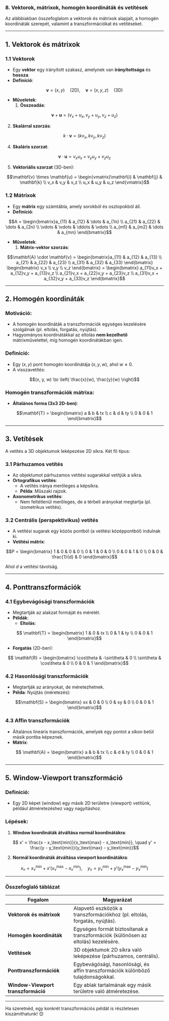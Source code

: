 ### **8. Vektorok, mátrixok, homogén koordináták és vetítések**

Az alábbiakban összefoglalom a vektorok és mátrixok alapjait, a homogén koordináták szerepét, valamint a transzformációkat és vetítéseket.

---

## **1. Vektorok és mátrixok**

### **1.1 Vektorok**
- Egy **vektor** egy irányított szakasz, amelynek van **irányítottsága** és **hossza**.
- **Definíció**:
  
$$\mathbf{v} = (x, y) \quad \text{(2D)}, \quad \mathbf{v} = (x, y, z) \quad \text{(3D)}$$

- **Műveletek**:
  1. **Összeadás**:
     
$$\mathbf{v} + \mathbf{u} = (v_x + u_x, v_y + u_y, v_z + u_z)$$

  2. **Skalárral szorzás**:

$$k \cdot \mathbf{v} = (k v_x, k v_y, k v_z)$$

  4. **Skaláris szorzat**:

$$\mathbf{v} \cdot \mathbf{u} = v_x u_x + v_y u_y + v_z u_z$$

  5. **Vektoriális szorzat** (3D-ben):

$$\mathbf{v} \times \mathbf{u} = \begin{vmatrix}\mathbf{i} & \mathbf{j} & \mathbf{k} \\ v_x & v_y & v_z \\ u_x & u_y & u_z \end{vmatrix}$$

### **1.2 Mátrixok**
- Egy **mátrix** egy számtábla, amely sorokból és oszlopokból áll. 
- **Definíció**:
  
$$A = \begin{bmatrix}a_{11} & a_{12} & \dots & a_{1n} \\ a_{21} & a_{22} & \dots & a_{2n} \\ \vdots & \vdots & \ddots & \vdots \\ a_{m1} & a_{m2} & \dots & a_{mn} \end{bmatrix}$$

- **Műveletek**:
  1. **Mátrix-vektor szorzás**:
     
$$\mathbf{A} \cdot \mathbf{v} = \begin{bmatrix}a_{11} & a_{12} & a_{13} \\ a_{21} & a_{22} & a_{23} \\ a_{31} & a_{32} & a_{33} \end{bmatrix} \begin{bmatrix} v_x \\ v_y \\ v_z \end{bmatrix} = \begin{bmatrix} a_{11}v_x + a_{12}v_y + a_{13}v_z \\ a_{21}v_x + a_{22}v_y + a_{23}v_z \\ a_{31}v_x + a_{32}v_y + a_{33}v_z \end{bmatrix}$$

---

## **2. Homogén koordináták**

### **Motiváció**:
- A homogén koordináták a transzformációk egységes kezelésére szolgálnak (pl. eltolás, forgatás, nyújtás).
- Hagyományos koordinátákkal az eltolás **nem kezelhető** mátrixművelettel, míg homogén koordinátákban igen.

### **Definíció**:
- Egy $(x, y)$ pont homogén koordinátája $(x, y, w)$, ahol $w \neq 0$.
- A visszavetítés:

$$(x, y, w) \to \left( \frac{x}{w}, \frac{y}{w} \right)$$

### **Homogén transzformációk mátrixa**:
- **Általános forma (3x3 2D-ben)**:

$$\mathbf{T} = \begin{bmatrix} a & b & tx \\ c & d & ty \\ 0 & 0 & 1 \end{bmatrix}$$

---

## **3. Vetítések**

A vetítés a 3D objektumok leképezése 2D síkra. Két fő típus:

### **3.1 Párhuzamos vetítés**
- Az objektumot párhuzamos vetítési sugarakkal vetítjük a síkra.
- **Ortografikus vetítés**:
  - A vetítés iránya merőleges a képsíkra.
  - **Példa**: Műszaki rajzok.
- **Axonometrikus vetítés**:
  - Nem feltétlenül merőleges, de a térbeli arányokat megtartja (pl. izometrikus vetítés).

### **3.2 Centrális (perspektivikus) vetítés**
- A vetítési sugarak egy közös pontból (a vetítési középpontból) indulnak ki.
- **Vetítési mátrix**:
  
$$P = \begin{bmatrix} 1 & 0 & 0 & 0 \\ 0 & 1 & 0 & 0 \\ 0 & 0 & 1 & 0 \\ 0 & 0 & \frac{1}{d} & 0 \end{bmatrix}$$

Ahol $d$ a vetítési távolság.

---

## **4. Ponttranszformációk**

### **4.1 Egybevágósági transzformációk**
- Megtartják az alakzat formáját és méretét.
- **Példák**:
  - **Eltolás**:
    
$$ \mathbf{T} = \begin{bmatrix} 1 & 0 & tx \\ 0 & 1 & ty \\ 0 & 0 & 1 \end{bmatrix}$$

  - **Forgatás** (2D-ben):

$$ \mathbf{R} = \begin{bmatrix} \cos\theta & -\sin\theta & 0 \\ \sin\theta & \cos\theta & 0 \\ 0 & 0 & 1 \end{bmatrix}$$

### **4.2 Hasonlósági transzformációk**
- Megtartják az arányokat, de méretezhetnek.
- **Példa**: Nyújtás (méretezés):

$$\mathbf{S} = \begin{bmatrix} sx & 0 & 0 \\ 0 & sy & 0 \\ 0 & 0 & 1 \end{bmatrix}$$

### **4.3 Affin transzformációk**
- Általános lineáris transzformációk, amelyek egy pontot a síkon belül másik pontba képeznek.
- **Mátrix**:
  
$$ \mathbf{A} = \begin{bmatrix} a & b & tx \\ c & d & ty \\ 0 & 0 & 1 \end{bmatrix}$$

---

## **5. Window-Viewport transzformáció**

### **Definíció**:
- Egy 2D képet (window) egy másik 2D területre (viewport) vetítünk, például átméretezéshez vagy nagyításhoz.

### **Lépések**:
1. **Window koordináták átváltása normál koordinátákra**:
   
$$ x' = \frac{x - x_\text{min}}{x_\text{max} - x_\text{min}}, \quad y' = \frac{y - y_\text{min}}{y_\text{max} - y_\text{min}}$$

2. **Normál koordináták átváltása viewport koordinátákra**:

$$ x_v = x_v^\text{min} + x'(x_v^\text{max} - x_v^\text{min}), \quad y_v = y_v^\text{min} + y'(y_v^\text{max} - y_v^\text{min})$$

---

### **Összefoglaló táblázat**

| **Fogalom**                      | **Magyarázat**                                                                                 |
|----------------------------------|---------------------------------------------------------------------------------------------|
| **Vektorok és mátrixok**         | Alapvető eszközök a transzformációkhoz (pl. eltolás, forgatás, nyújtás).                      |
| **Homogén koordináták**          | Egységes formát biztosítanak a transzformációk (különösen az eltolás) kezelésére.             |
| **Vetítések**                    | 3D objektumok 2D síkra való leképezése (párhuzamos, centrális).                              |
| **Ponttranszformációk**          | Egybevágósági, hasonlósági, és affin transzformációk különböző tulajdonságokkal.              |
| **Window-Viewport transzformáció**| Egy ablak tartalmának egy másik területre való átméretezése.                                  |

---

Ha szeretnéd, egy konkrét transzformációs példát is részletesen kiszámíthatunk! 😊
